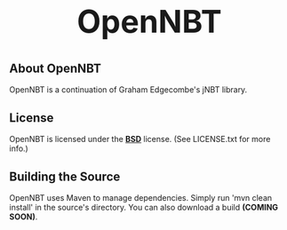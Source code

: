 <b><center><h1>OpenNBT</h></center></b>
==============



<b>About OpenNBT</b>
--------------

OpenNBT is a continuation of Graham Edgecombe's jNBT library.


<b>License</b>
--------------

OpenNBT is licensed under the <b>[BSD](http://www.opensource.org/licenses/BSD-3-Clause)</b> license. (See LICENSE.txt for more info.)


<b>Building the Source</b>
--------------

OpenNBT uses Maven to manage dependencies. Simply run 'mvn clean install' in the source's directory. You can also download a build <b>(COMING SOON)</b>.
